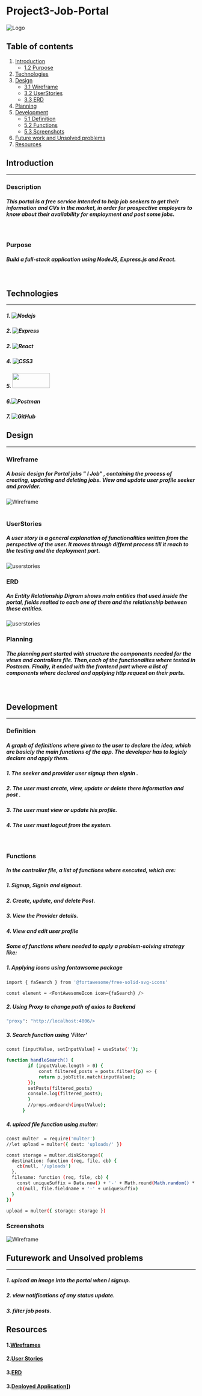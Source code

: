

# Project3-Job-Portal
![Logo](/front-end/src/logo.jpeg)


## Table of contents
1. [Introduction](#Introduction)
    * [1.2 Purpose](#Purpose)
2. [Technologies](#Technologies)
3. [Design](#Design)
    * [3.1 Wireframe](#Wireframe)
    * [3.2 UserStories](#UserStories)
    * [3.3 ERD](#ERD)
4. [Planning](#Planning)
5. [Development](#Development)
    * [5.1 Definition](#Definition)
    * [5.2 Functions](#Functions)
    * [5.3 Screenshots](#Screenshots)
6. [Future work and Unsolved problems](#Futurework)
7. [Resources](#Resources)


## Introduction
<hr>

### Description
##### This portal is a free service intended to help job seekers to get their information and CVs in the market, in order for prospective employers to know about their availability for employment and post some jobs.
<br>

### Purpose
##### Build a full-stack application using NodeJS, Express.js and React.
<br>

## Technologies
<hr>

##### 1. ![Nodejs](https://img.shields.io/badge/Node.js-339933?style=for-the-badge&logo=nodedotjs&logoColor=white)

##### 2. ![Express](https://img.shields.io/badge/Express.js-000000?style=for-the-badge&logo=express&logoColor=white)

##### 2. ![React](https://img.shields.io/badge/react-%2320232a.svg?style=for-the-badge&logo=react&logoColor=%2361DAFB)

##### 4. ![CSS3](https://img.shields.io/badge/css3-%231572B6.svg?style=for-the-badge&logo=css3&logoColor=white)
<!-- ##### 5.![JavaScript](https://img.shields.io/badge/javascript-%23323330.svg?style=for-the-badge&logo=javascript&logoColor=%23F7DF1E) 
 -->
##### 5. <img src="https://blog.openreplay.com/images/why-should-you-use-material-ui/images/hero.png" width="100px" height="40px" >

##### 6.![Postman](https://img.shields.io/badge/Postman-FF6C37?style=for-the-badge&logo=postman&logoColor=white) 
##### 7. ![GitHub](https://img.shields.io/badge/github-%23121011.svg?style=for-the-badge&logo=github&logoColor=white)


## Design
<hr>

### Wireframe
##### A basic design for Portal jobs " I Job" , containing the process of creating, updating and deleting jobs. View and update user profile seeker and provider.

![Wireframe](/front-end/src/wireframe.png)
<br>
<br>

### UserStories
##### A user story is a general explanation of functionalities written from the perspective of the user. It moves through differnt process till it reach to the testing and the deployment part. 

![userstories](/front-end/src/userstories.png)
<br>

### ERD
##### An Entity Relationship Digram shows main entities that used inside the portal, fields realted to each one of them and the relationship between these entities. 

![userstories](/front-end/src/erd.png)
<br>

### Planning
##### The planning part started with structure the components needed for the views and controllers file. Then,each of the functionalites where tested in Postman. Finally, it ended with the frontend part where a list of components where declared and applying http request on their parts. 
<br>

## Development
<hr>

### Definition
##### A graph of definitions where given to the user to declare the idea, which are basicly the main functions of the app. The developer has to logicly declare and apply them.
##### 1. The seeker and provider user signup then signin . 
##### 2. The user must create, view, update or delete there information and post .  
##### 3. The user must view or update his profile. 
##### 4. The user must logout from the system. 
<br>

### Functions
##### In the controller file, a list of functions where executed, which are:
##### 1. Signup, Signin and signout.
##### 2. Create, update, and delete Post.
##### 3. View the Provider details.
##### 4. View and edit user profile

##### Some of functions where needed to apply a problem-solving strategy like: 

##### 1. Applying icons using fontawsome package

```sh
import { faSearch } from '@fortawesome/free-solid-svg-icons'

const element = <FontAwesomeIcon icon={faSearch} />
```

##### 2. Using Proxy to change path of axios to Backend

```sh
"proxy": "http://localhost:4006/>
```

##### 3. Search function using 'Filter'
```sh
const [inputValue, setInputValue] = useState('');

function handleSearch() {
        if (inputValue.length > 0) {
            const filtered_posts = posts.filter((p) => {
            return p.jobTitle.match(inputValue);
        });
        setPosts(filtered_posts)
        console.log(filtered_posts);
        }
        //props.onSearch(inputValue);
      }
```



##### 4. uplaod file function using multer:
```sh
const multer  = require('multer')
//let upload = multer({ dest: 'uploads/' })

const storage = multer.diskStorage({
  destination: function (req, file, cb) {
    cb(null, '/uploads')
  },
  filename: function (req, file, cb) {
    const uniqueSuffix = Date.now() + '-' + Math.round(Math.random() * 1E9)
    cb(null, file.fieldname + '-' + uniqueSuffix)
  }
})

upload = multer({ storage: storage })
```


### Screenshots
![Wireframe](/front-end/src/screenshots.png)
<br>
## Futurework and Unsolved problems
<hr>

##### 1. upload an image into the portal when I signup.  
##### 2. view notifications of any status update.
##### 3. filter job posts.

## Resources
#### 1.[Wireframes](https://www.figma.com/file/ryh9pajPnMzCKzE1cepPZS/Untitled?type=design&node-id=0-1&mode=design&t=QhAj3aga6UIG4zNj-0)

#### 2.[User Stories](https://trello.com/b/HPEum51X/project3job-portal)

#### 3.[ERD](https://app.diagrams.net/#G12ohiY2fvvATiot3XUlsMdkCZLv68dPjF)

#### 3.[Deployed Application]([https://ijob.onrender.com/)])
